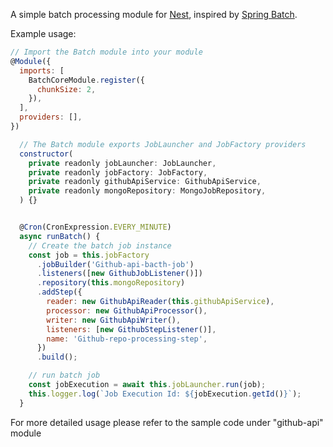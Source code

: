 A simple batch processing module for [Nest](https://github.com/nestjs/nest), inspired by [Spring Batch](https://github.com/spring-projects/spring-batch).

Example usage:

```javascript
// Import the Batch module into your module
@Module({
  imports: [
    BatchCoreModule.register({
      chunkSize: 2,
    }),
  ],
  providers: [],
})

```

```javascript
  // The Batch module exports JobLauncher and JobFactory providers
  constructor(
    private readonly jobLauncher: JobLauncher,
    private readonly jobFactory: JobFactory,
    private readonly githubApiService: GithubApiService,
    private readonly mongoRepository: MongoJobRepository,
  ) {}


  @Cron(CronExpression.EVERY_MINUTE)
  async runBatch() {
    // Create the batch job instance
    const job = this.jobFactory
      .jobBuilder('Github-api-bacth-job')
      .listeners([new GithubJobListener()])
      .repository(this.mongoRepository)
      .addStep({
        reader: new GithubApiReader(this.githubApiService),
        processor: new GithubApiProcessor(),
        writer: new GithubApiWriter(),
        listeners: [new GithubStepListener()],
        name: 'Github-repo-processing-step',
      })
      .build();

    // run batch job
    const jobExecution = await this.jobLauncher.run(job);
    this.logger.log(`Job Execution Id: ${jobExecution.getId()}`);
  }
```

For more detailed usage please refer to the sample code under "github-api" module
